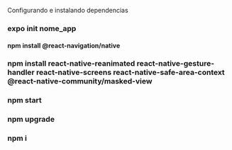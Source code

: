 Configurando e instalando dependencias
### expo init nome_app

#### npm install @react-navigation/native

### npm install react-native-reanimated react-native-gesture-handler react-native-screens react-native-safe-area-context @react-native-community/masked-view

### npm start

### npm upgrade

### npm i